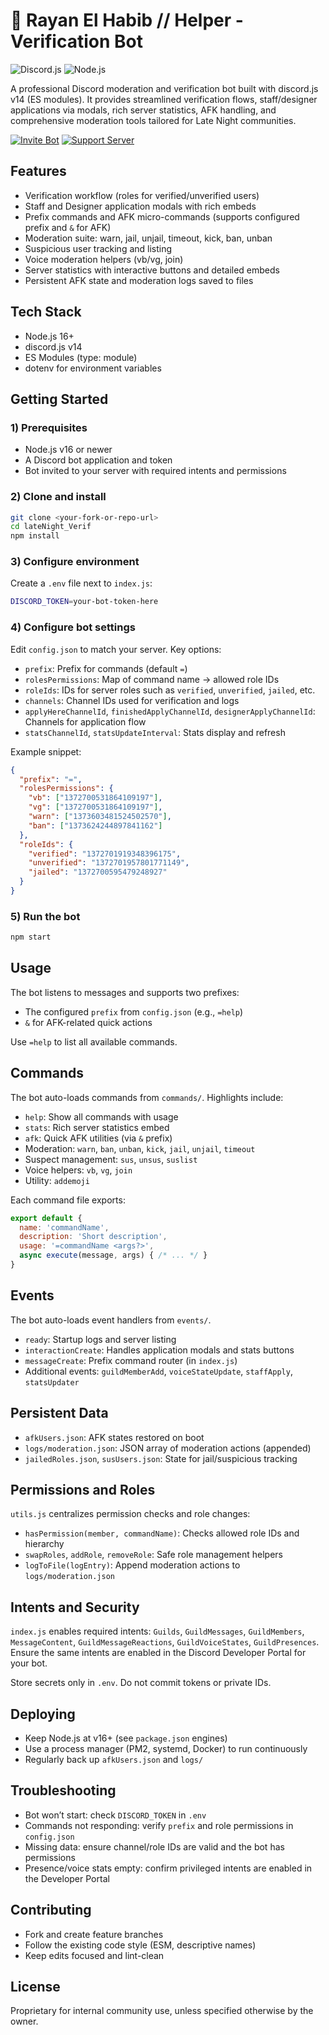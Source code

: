 # 🚀 Rayan El Habib // Helper - Verification Bot

![Discord.js](https://img.shields.io/badge/Discord.js-v14-5865F2?style=for-the-badge&logo=discord&logoColor=white)
![Node.js](https://img.shields.io/badge/Node.js-v18+-339933?style=for-the-badge&logo=node.js&logoColor=white)

A professional Discord moderation and verification bot built with discord.js v14 (ES modules). It provides streamlined verification flows, staff/designer applications via modals, rich server statistics, AFK handling, and comprehensive moderation tools tailored for Late Night communities.

[![Invite Bot](https://img.shields.io/badge/Invite-Bot-5865F2?style=for-the-badge&logo=discord)](https://discord.com/api/oauth2/authorize?client_id=YOUR_BOT_ID&permissions=8&scope=bot%20applications.commands)
[![Support Server](https://img.shields.io/badge/Support-Server-5865F2?style=for-the-badge&logo=discord)](https://discord.gg/wyWGcKWssQ)

## Features
- Verification workflow (roles for verified/unverified users)
- Staff and Designer application modals with rich embeds
- Prefix commands and AFK micro-commands (supports configured prefix and `&` for AFK)
- Moderation suite: warn, jail, unjail, timeout, kick, ban, unban
- Suspicious user tracking and listing
- Voice moderation helpers (vb/vg, join)
- Server statistics with interactive buttons and detailed embeds
- Persistent AFK state and moderation logs saved to files

## Tech Stack
- Node.js 16+
- discord.js v14
- ES Modules (type: module)
- dotenv for environment variables

## Getting Started

### 1) Prerequisites
- Node.js v16 or newer
- A Discord bot application and token
- Bot invited to your server with required intents and permissions

### 2) Clone and install
```bash
git clone <your-fork-or-repo-url>
cd lateNight_Verif
npm install
```

### 3) Configure environment
Create a `.env` file next to `index.js`:
```bash
DISCORD_TOKEN=your-bot-token-here
```

### 4) Configure bot settings
Edit `config.json` to match your server. Key options:
- `prefix`: Prefix for commands (default `=`)
- `rolesPermissions`: Map of command name → allowed role IDs
- `roleIds`: IDs for server roles such as `verified`, `unverified`, `jailed`, etc.
- `channels`: Channel IDs used for verification and logs
- `applyHereChannelId`, `finishedApplyChannelId`, `designerApplyChannelId`: Channels for application flow
- `statsChannelId`, `statsUpdateInterval`: Stats display and refresh

Example snippet:
```json
{
  "prefix": "=",
  "rolesPermissions": {
    "vb": ["1372700531864109197"],
    "vg": ["1372700531864109197"],
    "warn": ["1373603481524502570"],
    "ban": ["1373624244897841162"]
  },
  "roleIds": {
    "verified": "1372701919348396175",
    "unverified": "1372701957801771149",
    "jailed": "1372700595479248927"
  }
}
```

### 5) Run the bot
```bash
npm start
```

## Usage
The bot listens to messages and supports two prefixes:
- The configured `prefix` from `config.json` (e.g., `=help`)
- `&` for AFK-related quick actions

Use `=help` to list all available commands.

## Commands
The bot auto-loads commands from `commands/`. Highlights include:
- `help`: Show all commands with usage
- `stats`: Rich server statistics embed
- `afk`: Quick AFK utilities (via `&` prefix)
- Moderation: `warn`, `ban`, `unban`, `kick`, `jail`, `unjail`, `timeout`
- Suspect management: `sus`, `unsus`, `suslist`
- Voice helpers: `vb`, `vg`, `join`
- Utility: `addemoji`

Each command file exports:
```js
export default {
  name: 'commandName',
  description: 'Short description',
  usage: '=commandName <args?>',
  async execute(message, args) { /* ... */ }
}
```

## Events
The bot auto-loads event handlers from `events/`.
- `ready`: Startup logs and server listing
- `interactionCreate`: Handles application modals and stats buttons
- `messageCreate`: Prefix command router (in `index.js`)
- Additional events: `guildMemberAdd`, `voiceStateUpdate`, `staffApply`, `statsUpdater`

## Persistent Data
- `afkUsers.json`: AFK states restored on boot
- `logs/moderation.json`: JSON array of moderation actions (appended)
- `jailedRoles.json`, `susUsers.json`: State for jail/suspicious tracking

## Permissions and Roles
`utils.js` centralizes permission checks and role changes:
- `hasPermission(member, commandName)`: Checks allowed role IDs and hierarchy
- `swapRoles`, `addRole`, `removeRole`: Safe role management helpers
- `logToFile(logEntry)`: Append moderation actions to `logs/moderation.json`

## Intents and Security
`index.js` enables required intents: `Guilds`, `GuildMessages`, `GuildMembers`, `MessageContent`, `GuildMessageReactions`, `GuildVoiceStates`, `GuildPresences`.
Ensure the same intents are enabled in the Discord Developer Portal for your bot.

Store secrets only in `.env`. Do not commit tokens or private IDs.

## Deploying
- Keep Node.js at v16+ (see `package.json` engines)
- Use a process manager (PM2, systemd, Docker) to run continuously
- Regularly back up `afkUsers.json` and `logs/`

## Troubleshooting
- Bot won’t start: check `DISCORD_TOKEN` in `.env`
- Commands not responding: verify `prefix` and role permissions in `config.json`
- Missing data: ensure channel/role IDs are valid and the bot has permissions
- Presence/voice stats empty: confirm privileged intents are enabled in the Developer Portal

## Contributing
- Fork and create feature branches
- Follow the existing code style (ESM, descriptive names)
- Keep edits focused and lint-clean

## License
Proprietary for internal community use, unless specified otherwise by the owner.
